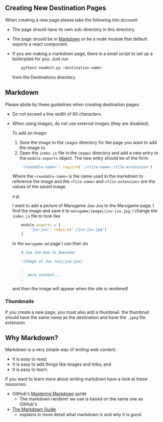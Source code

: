 ## Creating New Destination Pages

When creating a new page please take the following into account:

- The page should have its own sub-directory in this directory.

- The page should be in 
[Markdown](https://en.wikipedia.org/wiki/Markdown) or be a node module that 
default exports a react component.

- If you are making a markdown page, there is a small script to set up a 
    boilerplate for you. Just run
    ```bash
        python3 newDest.py <destination-name>
    ```
    from the Destinations directory.

## Markdown

Please abide by these guidelines when creating destination pages:

- Do not exceed a line width of 80 characters.

- When using images, do not use external images (they are disabled).
  
  To add an image:
  1. Save the image to the `images` directory for the page you want to add the 
    image to.
  2. Open the `index.js` file in the `images` directory and add a new entry to
    the `module.exports` object. The new entry should be of the form
    ```js
        '<readable-name>': require('./<file-name>.<file-extension>')
    ```
    Where the `<readable-name>` is the name used in the markdown to reference 
    the image and the `<file-name>` and `<file-extension>` are the values of 
    the saved image.
    
    *e.g.*

    I want to add a picture of Marugame Juu Juu to the Marugame page;
    I find the image and save it to `marugame/images/juu-juu.jpg`;
    I change the `index.js` file to look like
    ```js
        module.exports = {
            'juu-juu': require('./juu-juu.jpg')
        }
    ```
    In the `marugame.md` page I can then do 
    ```md
        # Juu Juu-kun is Awesome!

        ![Image of Juu Juu](juu-juu)

        .
        .  more content...
        .
    ```
    and then the image will appear when the site is rendered!

### Thumbnails 

If you create a new page, you must also add a thumbnail. the thumbnail should 
have the same name as the destination and have the `.jpeg` file extension.

## Why Markdown?

Markdown is a very simple way of writing web content.

- It is easy to read;
- It is easy to add things like images and links; and
- It is easy to learn.

If you want to learn more about writing markdown have a look at these resources:

- GitHub's [Mastering Markdown](https://guides.github.com/features/mastering-markdown/)
    guide
    - The markdown renderer we use is based on the same one as GitHub's
- [The Markdown Guide](https://www.markdownguide.org/)
    - explains in more detail what markdown is and why it is good.